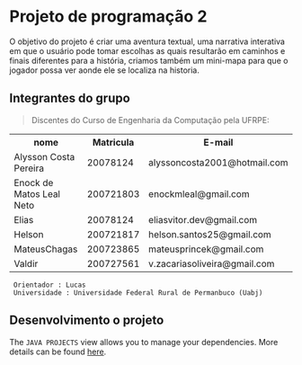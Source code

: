 ﻿# Projeto de programação 2

O objetivo do projeto é criar uma aventura textual, uma narrativa interativa em que o usuário pode tomar escolhas as quais resultarão em caminhos e finais diferentes para a história, criamos também um mini-mapa para que o jogador possa ver aonde ele se localiza na historia.

## Integrantes do grupo

> Discentes do Curso de Engenharia da Computação pela UFRPE:

<table>
        <tr>
            <th>nome</th>
            <th>Matricula</th>
            <th>E-mail</th>
        </tr>
            <tr>
                <td>Alysson Costa Pereira</td>
                <td>20078124</td>
                <td>alyssoncosta2001@hotmail.com</td>
            </tr>
            <tr>
                <td>Enock de Matos Leal Neto</td>
                <td>200721803</td>
                <td>enockmleal@gmail.com</td>
            </tr>
            <tr>
                <td>Elias</td>
                <td>20078124</td>
                <td>eliasvitor.dev@gmail.com</td>
            </tr> 
            <tr>
                <td>Helson</td>
                <td>200721817</td>
                <td>helson.santos25@gmail.com</td>
            </tr>
            <tr>
                <td>MateusChagas</td>
                <td>200723865</td>
                <td>mateusprincek@gmail.com</td>
            </tr>
             <tr>
                <td>Valdir</td>
                <td>200727561</td>
                <td>v.zacariasoliveira@gmail.com</td>
            </tr>
              
</table>

     Orientador : Lucas 
     Universidade : Universidade Federal Rural de Permanbuco (Uabj)

## Desenvolvimento o projeto

The `JAVA PROJECTS` view allows you to manage your dependencies. More details can be found [here](https://github.com/microsoft/vscode-java-dependency#manage-dependencies).
